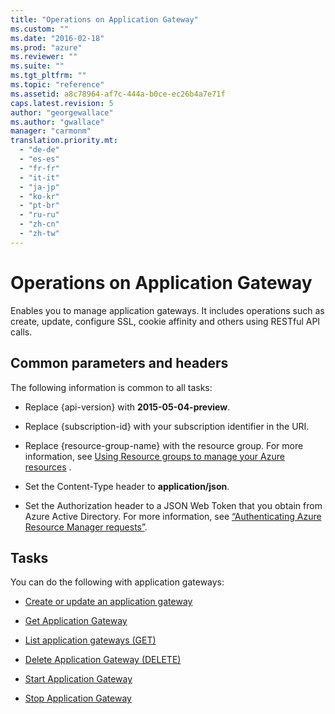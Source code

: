 ```yaml
---
title: "Operations on Application Gateway"
ms.custom: ""
ms.date: "2016-02-18"
ms.prod: "azure"
ms.reviewer: ""
ms.suite: ""
ms.tgt_pltfrm: ""
ms.topic: "reference"
ms.assetid: a8c78964-af7c-444a-b0ce-ec26b4a7e71f
caps.latest.revision: 5
author: "georgewallace"
ms.author: "gwallace"
manager: "carmonm"
translation.priority.mt: 
  - "de-de"
  - "es-es"
  - "fr-fr"
  - "it-it"
  - "ja-jp"
  - "ko-kr"
  - "pt-br"
  - "ru-ru"
  - "zh-cn"
  - "zh-tw"
---
```

# Operations on Application Gateway
Enables you to manage application gateways. It includes operations such as create, update, configure SSL, cookie affinity and others using RESTful API calls.  
  
##  <a name="bk_common"></a> Common parameters and headers  
 The following information is common to all tasks:  
  
-   Replace {api-version} with **2015-05-04-preview**.  
  
-   Replace {subscription-id} with your subscription identifier in the URI.  
  
-   Replace {resource-group-name} with the resource group. For more information, see [Using Resource groups to manage your Azure resources](http://azure.microsoft.com/en-us/documentation/articles/azure-preview-portal-using-resource-groups/) .  
  
-   Set the Content-Type header to **application/json**.  
  
-   Set the Authorization header to a JSON Web Token that you obtain from Azure Active Directory. For more information, see [“Authenticating Azure Resource Manager requests”](https://msdn.microsoft.com/en-us/library/azure/dn790557.aspx).  
  
## Tasks  
 You can do the following with application gateways:  
  
-   [Create or update an application gateway](../appgateway/create-or-update-an-application-gateway.md)  
  
-   [Get Application Gateway](../appgateway/get-application-gateway.md)  
  
-   [List application gateways (GET)](../appgateway/list-application-gateways--get-.md)  
  
-   [Delete Application Gateway (DELETE)](../appgateway/delete-application-gateway--delete-.md)  
  
-   [Start Application Gateway](../appgateway/start-application-gateway.md)  
  
-   [Stop Application Gateway](../appgateway/stop-application-gateway.md)